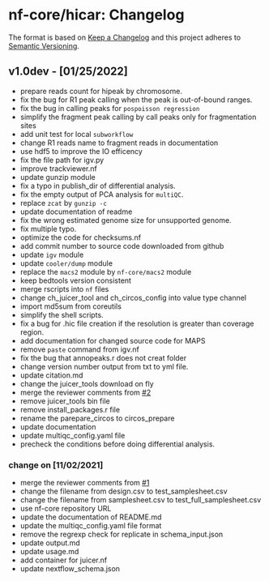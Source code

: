 # nf-core/hicar: Changelog

The format is based on [Keep a Changelog](https://keepachangelog.com/en/1.0.0/)
and this project adheres to [Semantic Versioning](https://semver.org/spec/v2.0.0.html).

## v1.0dev - [01/25/2022]

- prepare reads count for hipeak by chromosome.
- fix the bug for R1 peak calling when the peak is out-of-bound ranges.
- fix the bug in calling peaks for `pospoisson regression`
- simplify the fragment peak calling by call peaks only for fragmentation sites
- add unit test for local `subworkflow`
- change R1 reads name to fragment reads in documentation
- use hdf5 to improve the IO efficency
- fix the file path for igv.py
- improve trackviewer.nf
- update gunzip module
- fix a typo in publish_dir of differential analysis.
- fix the empty output of PCA analysis for `multiQC`.
- replace `zcat` by `gunzip -c`
- update documentation of readme
- fix the wrong estimated genome size for unsupported genome.
- fix multiple typo.
- optimize the code for checksums.nf
- add commit number to source code downloaded from github
- update `igv` module
- update `cooler/dump` module
- replace the `macs2` module by `nf-core/macs2` module
- keep bedtools version consistent
- merge rscripts into `nf` files
- change ch_juicer_tool and ch_circos_config into value type channel
- import md5sum from coreutils
- simplify the shell scripts.
- fix a bug for .hic file creation if the resolution is greater than coverage region.
- add documentation for changed source code for MAPS
- remove `paste` command from igv.nf
- fix the bug that annopeaks.r does not creat folder
- change version number output from txt to yml file.
- update citation.md
- change the juicer_tools download on fly
- merge the reviewer comments from [#2](https://github.com/nf-core/hicar/pull/2/)
- remove juicer_tools bin file
- remove install_packages.r file
- rename the parepare_circos to circos_prepare
- update documentation
- update multiqc_config.yaml file
- precheck the conditions before doing differential analysis.

### change on [11/02/2021]

- merge the reviewer comments from [#1](https://github.com/nf-core/hicar/pull/1/)
- change the filename from design.csv to test_samplesheet.csv
- change the filename from samplesheet.csv to test_full_samplesheet.csv
- use nf-core repository URL
- update the documentation of README.md
- update the multiqc_config.yaml file format
- remove the regrexp check for replicate in schema_input.json
- update output.md
- update usage.md
- add container for juicer.nf
- update nextflow_schema.json
